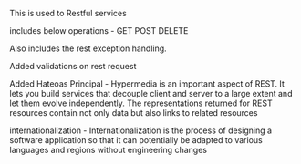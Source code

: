 This is used to Restful services

includes below operations -
GET
POST
DELETE

Also includes the rest exception handling.

Added validations on rest request

Added Hateoas Principal - Hypermedia is an important aspect of REST. It lets you build services that decouple client and server to a large extent and let them evolve independently. The representations returned for REST resources contain not only data but also links to related resources

internationalization -  Internationalization is the process of designing a software application so that it can potentially be adapted to various languages and regions without engineering changes

